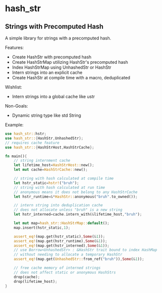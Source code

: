 hash_str
========

## Strings with Precomputed Hash

A simple library for strings with a precomputed hash.

Features:
- Create HashStr with precomputed hash
- Create HashStrMap utilizing HashStr's precomputed hash
- Index HashStrMap using UnhashedStr or HashStr
- Intern strings into an explicit cache
- Create HashStr at compile time with a macro, deduplicated

Wishlist:
- Intern strings into a global cache like ustr

Non-Goals:
- Dynamic string type like std String

Example:
```rust
use hash_str::hstr;
use hash_str::{HashStr,UnhashedStr};
// requires cache feature
use hash_str::{HashStrHost,HashStrCache};

fn main(){
	// string internment cache
	let lifetime_host=HashStrHost::new();
	let mut cache=HashStrCache::new();

	// string with hash calculated at compile time
	let hstr_static=hstr!("bruh");
	// string with hash calculated at run time
	// anonymous means it does not belong to any HashStrCache
	let hstr_runtime=&*HashStr::anonymous("bruh".to_owned());

	// intern string into deduplication cache
	// does not allocate unless "bruh" is a new string
	let hstr_interned=cache.intern_with(&lifetime_host,"bruh");

	let mut map=hash_str::HashStrMap::default();
	map.insert(hstr_static,1);

	assert_eq!(map.get(hstr_static),Some(&1));
	assert_eq!(map.get(hstr_runtime),Some(&1));
	assert_eq!(map.get(hstr_interned),Some(&1));
	// use Borrow<UnhashedStr> : &HashStr trait bound to index HashMap
	// without needing to allocate a temporary HashStr
	assert_eq!(map.get(UnhashedStr::from_ref("bruh")),Some(&1));

	// free cache memory of interned strings
	// does not affect static or anonymous HashStrs
	drop(cache);
	drop(lifetime_host);
}
```
